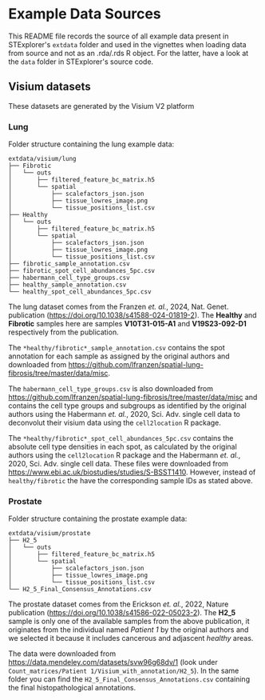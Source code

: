 # Example Data Sources

This README file records the source of all example data present in STExplorer's `extdata` folder and used in the vignettes when loading data from source and not as an .rda/.rds R object. For the latter, have a look at the `data` folder in STExplorer's source code.

## Visium datasets
These datasets are generated by the Visium V2 platform

### Lung 
Folder structure containing the lung example data:

```
extdata/visium/lung
├── Fibrotic
│	└── outs
│	    ├── filtered_feature_bc_matrix.h5
│	    └── spatial
│	        ├── scalefactors_json.json
│	        ├── tissue_lowres_image.png
│	        └── tissue_positions_list.csv
├── Healthy
│	└── outs
│	    ├── filtered_feature_bc_matrix.h5
│	    └── spatial
│	        ├── scalefactors_json.json
│	        ├── tissue_lowres_image.png
│	        └── tissue_positions_list.csv
├── fibrotic_sample_annotation.csv
├── fibrotic_spot_cell_abundances_5pc.csv
├── habermann_cell_type_groups.csv
├── healthy_sample_annotation.csv
└── healthy_spot_cell_abundances_5pc.csv
```

The lung dataset comes from the Franzen *et. al.*, 2024, Nat. Genet. publication (https://doi.org/10.1038/s41588-024-01819-2). The **Healthy** and **Fibrotic** samples here are samples **V10T31-015-A1** and **V19S23-092-D1** respectively from the publication.

The `*healthy/fibrotic*_sample_annotation.csv` contains the spot annotation for each sample as assigned by the original authors and downloaded from https://github.com/lfranzen/spatial-lung-fibrosis/tree/master/data/misc.

The `habermann_cell_type_groups.csv` is also downloaded from https://github.com/lfranzen/spatial-lung-fibrosis/tree/master/data/misc and contains the cell type groups and subgroups as identified by the original authors using the Habermann *et. al.*, 2020, Sci. Adv. single cell data to deconvolut their visium data using the `cell2location` R package.

The `*healthy/fibrotic*_spot_cell_abundances_5pc.csv` contains the absolute cell type densities in each spot, as calculated by the original authors using the `cell2location` R package and the Habermann *et. al.*, 2020, Sci. Adv. single cell data. These files were downloaded from https://www.ebi.ac.uk/biostudies/studies/S-BSST1410. However, instead of `healthy/fibrotic` the have the corresponding sample IDs as stated above.

### Prostate 
Folder structure containing the prostate example data:

```
extdata/visium/prostate
├── H2_5
│	└── outs
│	    ├── filtered_feature_bc_matrix.h5
│	    └── spatial
│	        ├── scalefactors_json.json
│	        ├── tissue_lowres_image.png
│	        └── tissue_positions_list.csv
└── H2_5_Final_Consensus_Annotations.csv
```
The prostate dataset comes from the Erickson *et. al.*, 2022, Nature publication (https://doi.org/10.1038/s41586-022-05023-2). The **H2_5** sample is only one of the available samples from the above publication, it originates from the individual named *Patient 1* by the original authors and we selected it because it includes cancerous and adjascent *healthy* areas.

The data were downloaded from https://data.mendeley.com/datasets/svw96g68dv/1 (look under `Count_matrices/Patient 1/Visium_with_annotation/H2_5`). In the same folder you can find the `H2_5_Final_Consensus_Annotations.csv` containing the final histopathological annotations.


